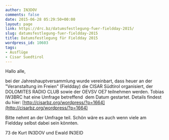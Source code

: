 ```yaml
---
author: IN3DOV
comments: false
date: 2015-06-28 05:29:50+00:00
layout: page
link: https://drc.bz/datumsfestlegung-fuer-fieldday-2015/
slug: datumsfestlegung-fuer-fieldday-2015
title: Datumsfestlegung für Fieldday 2015
wordpress_id: 10603
tags:
- Ausflüge
- Cisar Suedtirol
---
```


Hallo alle,

bei der Jahreshauptversammlung wurde vereinbart, dass heuer an der "Veranstaltung im Freien" (Fieldday) die CISAR Südtirol organisiert, der DOLOMITES RADIO CLUB sowie der OEVSV OE7 teilnehmen werden. Tobias IW3BRC hat eine Umfrage betreffend  dem Datum gestartet. Details findest du hier: [http://cisarbz.org/wordpress/?p=1664](http://cisarbz.org/wordpress/?p=1664)

Bitte nehmt an der Umfrage teil. Schön wäre es auch wenn viele am Fieldday selbst dabei sein könnten.

73 de Kurt IN3DOV und Ewald IN3EID




